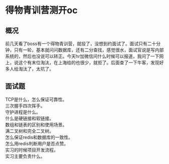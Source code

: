 # 得物青训营测开oc

## 概况
前几天看了boss有一个得物青训营，就投了，没想到约面试了。面试只有二十分钟，只有一轮，基本就问问数据库，还有二分查找，感觉很水，面试官说是写内部系统的，然后也没说可以转正。今天hr加微信问什么时候可以报道，我问了一下网上，说这个有末位淘汰，在上海给的也很少，就拒了。后面查了一下牛客，发现好多人给淘汰了，太坑了。   

## 面试题
TCP是什么，怎么保证可靠性。  
三次握手四次挥手。   
守护进程是什么。  
什么是硬链接和软链接。  
数组和链表的区别和使用场景。   
满二叉树和完全二叉树。  
怎么保证redis和数据库的一致性。   
怎么用redis判断用户是否点赞。  
实习的时候项目开发流程。  
实习主要负责什么。 
